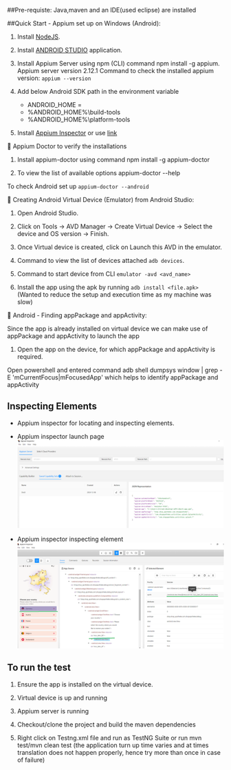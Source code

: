 ##Pre-requiste:
Java,maven and an IDE(used eclipse) are installed

##Quick Start - Appium set up on Windows (Android):

1) Install [NodeJS](https://nodejs.org/en/download/package-manager). 

2) Install [ANDROID STUDIO](https://developer.android.com/studio) application.

3) Install Appium Server using npm (CLI) command npm install -g appium. Appium server version 2.12.1
Command to check the installed appium version: `appium --version`

4) Add below Android SDK path in the environment variable

    - ANDROID_HOME = <path to Sdk folder>
    - %ANDROID_HOME%\build-tools
    - %ANDROID_HOME%\platform-tools

5) Install [Appium Inspector](https://github.com/appium/appium-inspector/releases/tag/v2024.12.1) or use [link](https://inspector.appiumpro.com/)

📌 Appium Doctor to verify the installations

1) Install appium-doctor using command npm install -g appium-doctor

2) To view the list of available options appium-doctor --help

To check Android set up `appium-doctor --android`


📌 Creating Android Virtual Device (Emulator) from Android Studio:

1) Open Android Studio.

2) Click on Tools -> AVD Manager -> Create Virtual Device -> Select the device and OS version -> Finish.

3) Once Virtual device is created, click on Launch this AVD in the emulator.

4) Command to view the list of devices attached `adb devices`.

5) Command to  start device from CLI `emulator -avd <avd_name>`

6) Install the app using the apk by running `adb install <file.apk>` (Wanted to reduce the setup and execution time as my machine was slow)

📌 Android - Finding appPackage and appActivity:

Since the app is already installed on virtual device  we can make use of appPackage and appActivity to launch the app

1) Open the app on the device, for which appPackage and appActivity is required.

Open powershell and entered command adb shell dumpsys window | grep -E 'mCurrentFocus|mFocusedApp' which helps to identify appPackage and appActivity

## Inspecting Elements

- Appium inspector for locating and inspecting elements.

- Appium inspector launch page
![launch page](APPIUM/images/AppiumInspectorLaunch.png)

- Appium inspector inspecting element
![inspector](APPIUM/images/AppiumInspector.png)

## To run the test

1) Ensure the app is installed on the virtual device.

2) Virtual device is up and running

3) Appium server is running

4) Checkout/clone the project and build the maven dependencies 

5) Right click on Testng.xml file and run as TestNG Suite or run mvn test/mvn clean test (the application turn up time varies and at times translation does not happen properly, hence try more than once in case of failure)